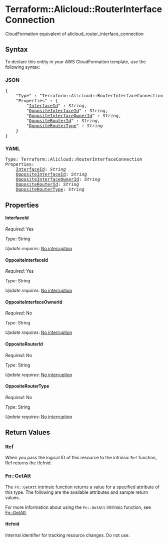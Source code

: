 # Terraform::Alicloud::RouterInterfaceConnection

CloudFormation equivalent of alicloud_router_interface_connection

## Syntax

To declare this entity in your AWS CloudFormation template, use the following syntax:

### JSON

<pre>
{
    "Type" : "Terraform::Alicloud::RouterInterfaceConnection",
    "Properties" : {
        "<a href="#interfaceid" title="InterfaceId">InterfaceId</a>" : <i>String</i>,
        "<a href="#oppositeinterfaceid" title="OppositeInterfaceId">OppositeInterfaceId</a>" : <i>String</i>,
        "<a href="#oppositeinterfaceownerid" title="OppositeInterfaceOwnerId">OppositeInterfaceOwnerId</a>" : <i>String</i>,
        "<a href="#oppositerouterid" title="OppositeRouterId">OppositeRouterId</a>" : <i>String</i>,
        "<a href="#oppositeroutertype" title="OppositeRouterType">OppositeRouterType</a>" : <i>String</i>
    }
}
</pre>

### YAML

<pre>
Type: Terraform::Alicloud::RouterInterfaceConnection
Properties:
    <a href="#interfaceid" title="InterfaceId">InterfaceId</a>: <i>String</i>
    <a href="#oppositeinterfaceid" title="OppositeInterfaceId">OppositeInterfaceId</a>: <i>String</i>
    <a href="#oppositeinterfaceownerid" title="OppositeInterfaceOwnerId">OppositeInterfaceOwnerId</a>: <i>String</i>
    <a href="#oppositerouterid" title="OppositeRouterId">OppositeRouterId</a>: <i>String</i>
    <a href="#oppositeroutertype" title="OppositeRouterType">OppositeRouterType</a>: <i>String</i>
</pre>

## Properties

#### InterfaceId

_Required_: Yes

_Type_: String

_Update requires_: [No interruption](https://docs.aws.amazon.com/AWSCloudFormation/latest/UserGuide/using-cfn-updating-stacks-update-behaviors.html#update-no-interrupt)

#### OppositeInterfaceId

_Required_: Yes

_Type_: String

_Update requires_: [No interruption](https://docs.aws.amazon.com/AWSCloudFormation/latest/UserGuide/using-cfn-updating-stacks-update-behaviors.html#update-no-interrupt)

#### OppositeInterfaceOwnerId

_Required_: No

_Type_: String

_Update requires_: [No interruption](https://docs.aws.amazon.com/AWSCloudFormation/latest/UserGuide/using-cfn-updating-stacks-update-behaviors.html#update-no-interrupt)

#### OppositeRouterId

_Required_: No

_Type_: String

_Update requires_: [No interruption](https://docs.aws.amazon.com/AWSCloudFormation/latest/UserGuide/using-cfn-updating-stacks-update-behaviors.html#update-no-interrupt)

#### OppositeRouterType

_Required_: No

_Type_: String

_Update requires_: [No interruption](https://docs.aws.amazon.com/AWSCloudFormation/latest/UserGuide/using-cfn-updating-stacks-update-behaviors.html#update-no-interrupt)

## Return Values

### Ref

When you pass the logical ID of this resource to the intrinsic `Ref` function, Ref returns the tfcfnid.

### Fn::GetAtt

The `Fn::GetAtt` intrinsic function returns a value for a specified attribute of this type. The following are the available attributes and sample return values.

For more information about using the `Fn::GetAtt` intrinsic function, see [Fn::GetAtt](https://docs.aws.amazon.com/AWSCloudFormation/latest/UserGuide/intrinsic-function-reference-getatt.html).

#### tfcfnid

Internal identifier for tracking resource changes. Do not use.

